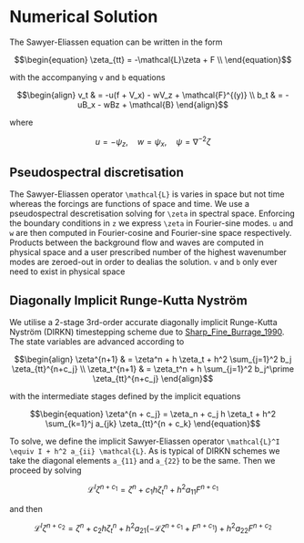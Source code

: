 # Numerical Solution

The Sawyer-Eliassen equation can be written in the form
```math
\begin{equation}
    \zeta_{tt} = -\mathcal{L}\zeta + F \\
\end{equation}
```
with the accompanying ``v`` and ``b`` equations
```math
\begin{align}
    v_t & = -u(f + V_x) - wV_z + \mathcal{F}^{(y)} \\ 
    b_t & = -uB_x - wBz + \mathcal{B}
\end{align}
```
where 
```math
\begin{equation*}
        u = -\psi_z, \quad w = \psi_x, \quad \psi = \nabla^{-2}\zeta 
\end{equation*}
```

## Pseudospectral discretisation ##
The Sawyer-Eliassen operator ``\mathcal{L}`` is varies in space but not time whereas the forcings are functions of space and time. We use a pseudospectral descretisation solving for ``\zeta`` in spectral space. Enforcing the boundary conditions in ``z`` we express ``\zeta`` in Fourier-sine modes. ``u`` and ``w`` are then computed in Fourier-cosine and Fourier-sine space respectively. Products between the background flow and waves are computed in physical space and a user prescribed number of the highest wavenumber modes are zeroed-out in order to dealias the solution. ``v`` and ``b`` only ever need to exist in physical space

## Diagonally Implicit Runge-Kutta Nyström ##

We utilise a 2-stage 3rd-order accurate diagonally implicit Runge-Kutta Nyström (DIRKN) timestepping scheme due to [Sharp_Fine_Burrage_1990](@citet). The state variables are advanced according to 
```math
\begin{align}
    \zeta^{n+1} & = \zeta^n + h \zeta_t + h^2 \sum_{j=1}^2 b_j \zeta_{tt}^{n+c_j} \\ 
    \zeta_t^{n+1} & = \zeta_t^n  + h \sum_{j=1}^2 b_j^\prime \zeta_{tt}^{n+c_j}
\end{align}
```
with the intermediate stages defined by the implicit equations 
```math
\begin{equation}
    \zeta^{n + c_j} = \zeta_n + c_j h \zeta_t + h^2 \sum_{k=1}^j a_{jk} \zeta_{tt}^{n + c_k}
\end{equation}
```
To solve, we define the implicit Sawyer-Eliassen operator ``\mathcal{L}^I \equiv I + h^2 a_{ii} \mathcal{L}``. As is typical of DIRKN schemes we take the diagonal elements ``a_{11}`` and ``a_{22}`` to be the same. Then we proceed by solving 
```math 
\begin{equation}
    \mathcal{L}^I\zeta^{n + c_1} = \zeta^n + c_1 h \zeta_t^n + h^2 a_{11} F^{n + c_1}
\end{equation}
```
and then 
```math 
\begin{equation}
    \mathcal{L}^I\zeta^{n + c_2} = \zeta^n + c_2 h \zeta_t^n + h^2 a_{21} \left( - \mathcal{L}\zeta^{n + c_1} + F^{n + c_1}\right) + h^2 a_{22} F^{n + c_2}
\end{equation}
```